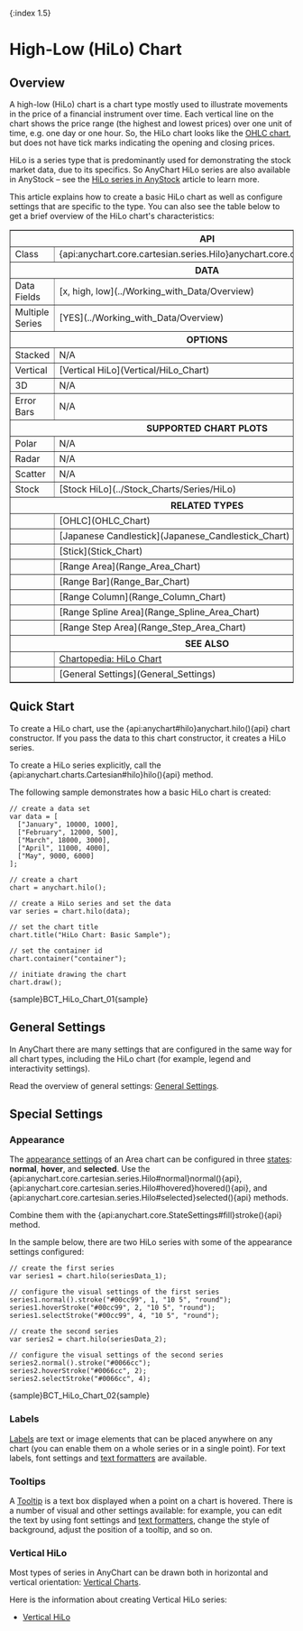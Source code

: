 {:index 1.5}
# High-Low (HiLo) Chart

## Overview

A high-low (HiLo) chart is a chart type mostly used to illustrate movements in the price of a financial instrument over time. Each vertical line on the chart shows the price range (the highest and lowest prices) over one unit of time, e.g. one day or one hour. So, the HiLo chart looks like the [OHLC chart](OHLC_Chart), but does not have tick marks indicating the opening and closing prices.

HiLo is a series type that is predominantly used for demonstrating the stock market data, due to its specifics. So AnyChart HiLo series are also available in AnyStock – see the [HiLo series in AnyStock](../Stock_Charts/Series/HiLo) article to learn more.

This article explains how to create a basic HiLo chart as well as configure settings that are specific to the type. You can also see the table below to get a brief overview of the HiLo chart's characteristics:

<table border="1" class="seriesTABLE">
<tr><th colspan=2>API</th></tr>
<tr><td>Class</td><td>{api:anychart.core.cartesian.series.Hilo}anychart.core.cartesian.series.HiLo{api}</td></tr>
<tr><th colspan=2>DATA</th></tr>
<tr><td>Data Fields</td><td>[x, high, low](../Working_with_Data/Overview)</td></tr>
<tr><td>Multiple Series</td><td>[YES](../Working_with_Data/Overview)</td></tr>
<tr><th colspan=2>OPTIONS</th></tr>
<tr><td>Stacked</td><td>N/A</td></tr>
<tr><td>Vertical</td><td>[Vertical HiLo](Vertical/HiLo_Chart)</td></tr>
<tr><td>3D</td><td>N/A</td></tr>
<tr><td>Error Bars</td><td>N/A</td></tr>
<tr><th colspan=2>SUPPORTED CHART PLOTS</th></tr>
<tr><td>Polar</td><td>N/A</td></tr>
<tr><td>Radar</td><td>N/A</td></tr>
<tr><td>Scatter</td><td>N/A</td></tr>
<tr><td>Stock</td><td>[Stock HiLo](../Stock_Charts/Series/HiLo)</td></tr>
<tr><th colspan=2>RELATED TYPES</th></tr>
<tr><td></td><td>[OHLC](OHLC_Chart)</td></tr>
<tr><td></td><td>[Japanese Candlestick](Japanese_Candlestick_Chart)</td></tr>
<tr><td></td><td>[Stick](Stick_Chart)</td></tr>
<tr><td></td><td>[Range Area](Range_Area_Chart)</td></tr>
<tr><td></td><td>[Range Bar](Range_Bar_Chart)</td></tr>
<tr><td></td><td>[Range Column](Range_Column_Chart)</td></tr>
<tr><td></td><td>[Range Spline Area](Range_Spline_Area_Chart)</td></tr>
<tr><td></td><td>[Range Step Area](Range_Step_Area_Chart)</td></tr>
<tr><th colspan=2>SEE ALSO</th></tr>
<tr><td></td><td><a href="https://www.anychart.com/chartopedia/chart-types/hilo-chart/" target="_blank">Chartopedia: HiLo Chart</a></td></tr>
<tr><td></td><td>[General Settings](General_Settings)</td></tr>
</table>

## Quick Start

To create a HiLo chart, use the {api:anychart#hilo}anychart.hilo(){api} chart constructor. If you pass the data to this chart constructor, it creates a HiLo series.

To create a HiLo series explicitly, call the {api:anychart.charts.Cartesian#hilo}hilo(){api} method.

The following sample demonstrates how a basic HiLo chart is created:

```
// create a data set
var data = [
  ["January", 10000, 1000],
  ["February", 12000, 500],
  ["March", 18000, 3000],
  ["April", 11000, 4000],
  ["May", 9000, 6000]
];

// create a chart
chart = anychart.hilo();

// create a HiLo series and set the data
var series = chart.hilo(data);

// set the chart title
chart.title("HiLo Chart: Basic Sample");

// set the container id
chart.container("container");

// initiate drawing the chart
chart.draw();
```

{sample}BCT\_HiLo\_Chart\_01{sample}

## General Settings

In AnyChart there are many settings that are configured in the same way for all chart types, including the HiLo chart (for example, legend and interactivity settings).

Read the overview of general settings: [General Settings](General_Settings).

## Special Settings

### Appearance

The [appearance settings](../Appearance_Settings) of an Area chart can be configured in three [states](../Common_Settings/Interactivity/States): **normal**, **hover**, and **selected**. Use the {api:anychart.core.cartesian.series.Hilo#normal}normal(){api}, {api:anychart.core.cartesian.series.Hilo#hovered}hovered(){api}, and {api:anychart.core.cartesian.series.Hilo#selected}selected(){api} methods.

Combine them with the {api:anychart.core.StateSettings#fill}stroke(){api} method.

In the sample below, there are two HiLo series with some of the appearance settings configured:

```
// create the first series
var series1 = chart.hilo(seriesData_1);

// configure the visual settings of the first series
series1.normal().stroke("#00cc99", 1, "10 5", "round");
series1.hoverStroke("#00cc99", 2, "10 5", "round");
series1.selectStroke("#00cc99", 4, "10 5", "round");

// create the second series
var series2 = chart.hilo(seriesData_2);

// configure the visual settings of the second series
series2.normal().stroke("#0066cc");
series2.hoverStroke("#0066cc", 2);
series2.selectStroke("#0066cc", 4);
```

{sample}BCT\_HiLo\_Chart\_02{sample}

### Labels

[Labels](../Common_Settings/Labels) are text or image elements that can be placed anywhere on any chart (you can enable them on a whole series or in a single point). For text labels, font settings and [text formatters](../Common_Settings/Text_Formatters) are available.

### Tooltips

A [Tooltip](../Common_Settings/Tooltip) is a text box displayed when a point on a chart is hovered. There is a number of visual and other settings available: for example, you can edit the text by using font settings and [text formatters](../Common_Settings/Text_Formatters), change the style of background, adjust the position of a tooltip, and so on.

### Vertical HiLo

Most types of series in AnyChart can be drawn both in horizontal and vertical orientation: [Vertical Charts](Vertical/Overview).

Here is the information about creating Vertical HiLo series:

* [Vertical HiLo](Vertical/HiLo_Chart)